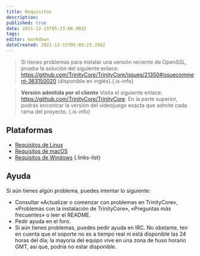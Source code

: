 ```yaml
---
title: Requisitos
description: 
published: true
date: 2021-12-15T05:23:06.903Z
tags: 
editor: markdown
dateCreated: 2021-12-15T05:03:23.356Z
---
```


> Si tienes problemas para instalar una versión reciente de OpenSSL, prueba la solución del siguiente enlace: https://github.com/TrinityCore/TrinityCore/issues/21350#issuecomment-363150020 (disponible en inglés).{.is-info}

>**Versión admitida por el cliente**
> Visita el siguiente enlace: https://github.com/TrinityCore/TrinityCore. En la parte superior, podrás encontrar la versión del videojuego exacta que admite cada rama del proyecto.
{.is-info}

## Plataformas
- [Requisitos de Linux](/install/requirements/linux)
- [Requisitos de macOS](/install/requirements/macos)
- [Requisitos de Windows](/install/requirements/windows)
{.links-list}

## Ayuda

Si aún tienes algún problema, puedes intentar lo siguiente:

- Consultar «Actualizar o comenzar con problemas en TrinityCore», «Problemas con la instalación de TrinityCore», «Preguntas más frecuentes» o leer el README.
- Pedir ayuda en el foro.
- Si aún tienes problemas, puedes pedir ayuda en IRC. No obstante, ten en cuenta que el soporte no es a tiempo real ni está disponible las 24 horas del día; la mayoría del equipo vive en una zona de huso horario GMT, así que, podría no estar disponible.